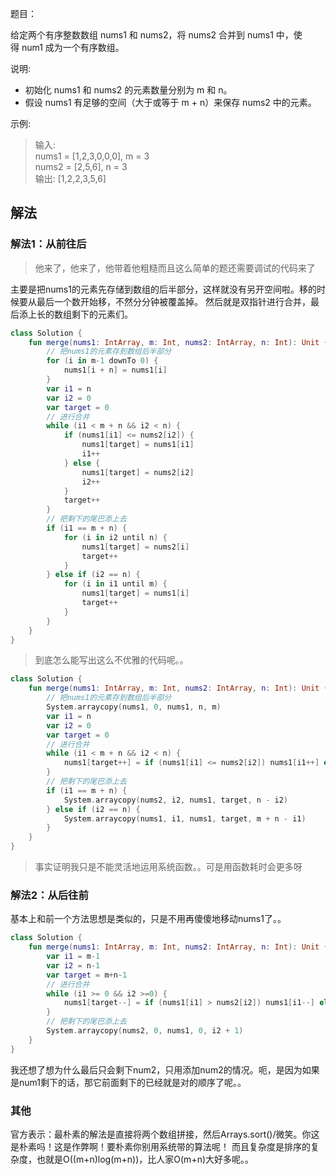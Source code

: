题目：

给定两个有序整数数组 nums1 和 nums2，将 nums2 合并到 nums1 中，使得 num1 成为一个有序数组。

说明:

* 初始化 nums1 和 nums2 的元素数量分别为 m 和 n。
* 假设 nums1 有足够的空间（大于或等于 m + n）来保存 nums2 中的元素。

示例:

>输入:  
nums1 = [1,2,3,0,0,0], m = 3  
nums2 = [2,5,6],       n = 3  
输出: [1,2,2,3,5,6]  

## 解法
### 解法1：从前往后
>他来了，他来了，他带着他粗糙而且这么简单的题还需要调试的代码来了

主要是把nums1的元素先存储到数组的后半部分，这样就没有另开空间啦。移的时候要从最后一个数开始移，不然分分钟被覆盖掉。
然后就是双指针进行合并，最后添上长的数组剩下的元素们。  

```kotlin
class Solution {
    fun merge(nums1: IntArray, m: Int, nums2: IntArray, n: Int): Unit {
        // 把nums1的元素存到数组后半部分
        for (i in m-1 downTo 0) {
            nums1[i + n] = nums1[i]
        }
        var i1 = n
        var i2 = 0
        var target = 0
        // 进行合并
        while (i1 < m + n && i2 < n) {
            if (nums1[i1] <= nums2[i2]) {
                nums1[target] = nums1[i1]
                i1++
            } else {
                nums1[target] = nums2[i2]
                i2++
            }
            target++
        }
        // 把剩下的尾巴添上去
        if (i1 == m + n) {
            for (i in i2 until n) {
                nums1[target] = nums2[i]
                target++
            }
        } else if (i2 == n) {
            for (i in i1 until m) {
                nums1[target] = nums1[i]
                target++
            }
        }
    }
}
```
>到底怎么能写出这么不优雅的代码呢。。
```kotlin
class Solution {
    fun merge(nums1: IntArray, m: Int, nums2: IntArray, n: Int): Unit {
        // 把nums1的元素存到数组后半部分
        System.arraycopy(nums1, 0, nums1, n, m)
        var i1 = n
        var i2 = 0
        var target = 0
        // 进行合并
        while (i1 < m + n && i2 < n) {
            nums1[target++] = if (nums1[i1] <= nums2[i2]) nums1[i1++] else nums2[i2++]
        }
        // 把剩下的尾巴添上去
        if (i1 == m + n) {
            System.arraycopy(nums2, i2, nums1, target, n - i2)
        } else if (i2 == n) {
            System.arraycopy(nums1, i1, nums1, target, m + n - i1)
        }
    }
}
```
>事实证明我只是不能灵活地运用系统函数。。可是用函数耗时会更多呀

### 解法2：从后往前
基本上和前一个方法思想是类似的，只是不用再傻傻地移动nums1了。。
```kotlin
class Solution {
    fun merge(nums1: IntArray, m: Int, nums2: IntArray, n: Int): Unit {
        var i1 = m-1
        var i2 = n-1
        var target = m+n-1
        // 进行合并
        while (i1 >= 0 && i2 >=0) {
            nums1[target--] = if (nums1[i1] > nums2[i2]) nums1[i1--] else nums2[i2--]
        }
        // 把剩下的尾巴添上去
        System.arraycopy(nums2, 0, nums1, 0, i2 + 1)
    }
}
```
我还想了想为什么最后只会剩下num2，只用添加num2的情况。呃，是因为如果是num1剩下的话，那它前面剩下的已经就是对的顺序了呢。。

### 其他
官方表示：最朴素的解法是直接将两个数组拼接，然后Arrays.sort()/微笑。你这是朴素吗！这是作弊啊！要朴素你别用系统带的算法呢！
而且复杂度是排序的复杂度，也就是O((m+n)log(m+n))，比人家O(m+n)大好多呢。。
